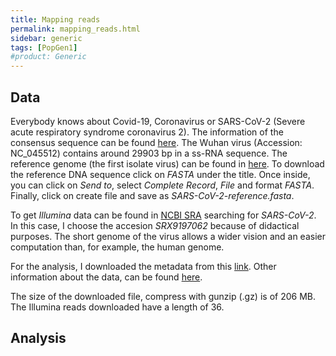 ```yaml
---
title: Mapping reads
permalink: mapping_reads.html
sidebar: generic
tags: [PopGen1]
#product: Generic
---
```


## Data

Everybody knows about Covid-19, Coronavirus or SARS-CoV-2 (Severe acute respiratory syndrome coronavirus 2). The information of the consensus sequence can be found [here](https://www.ncbi.nlm.nih.gov/nuccore/NC_045512). The Wuhan virus (Accession: NC_045512) contains around 29903 bp in a ss-RNA sequence. The reference genome (the first isolate virus) can be found in [here](https://www.ncbi.nlm.nih.gov/nuccore/NC_045512). To download the reference DNA sequence click on _FASTA_ under the title. Once inside, you can click on _Send to_, select _Complete Record_, _File_ and format _FASTA_. Finally, click on create file and save as _SARS-CoV-2-reference.fasta_.

To get _Illumina_ data can be found in [NCBI SRA](https://www.ncbi.nlm.nih.gov/sra) searching for _SARS-CoV-2_. In this case, I choose the accesion _SRX9197062_ because of didactical purposes. The short genome of the virus allows a wider vision and an easier computation than, for example, the human genome.




For the analysis, I downloaded the metadata from this [link](https://www.ncbi.nlm.nih.gov/Traces/study/?acc=SRX9197062&o=acc_s%3Aa). Other information about the data, can be found [here](https://www.ncbi.nlm.nih.gov/sra/SRX9197062[accn]).

The size of the downloaded file, compress with gunzip (.gz) is of 206 MB. The Illumina reads downloaded have a length of 36. 

## Analysis

